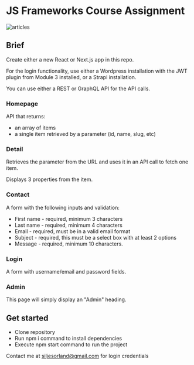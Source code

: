 # JS Frameworks Course Assignment

![articles](https://user-images.githubusercontent.com/72661374/224540582-225d515d-4f5f-4063-933c-c697a566ba28.png)


## Brief

Create either a new React or Next.js app in this repo.

For the login functionality, use either a Wordpress installation with the JWT plugin from Module 3 installed, or a Strapi installation.

You can use either a REST or GraphQL API for the API calls.



### Homepage

API that returns:

-   an array of items
-   a single item retrieved by a parameter (id, name, slug, etc)


### Detail

Retrieves the parameter from the URL and uses it in an API call to fetch one item.

Displays 3 properties from the item.

### Contact

A form with the following inputs and validation:

-   First name - required, minimum 3 characters
-   Last name - required, minimum 4 characters
-   Email - required, must be in a valid email format
-   Subject - required, this must be a select box with at least 2 options
-   Message - required, minimum 10 characters.

### Login

A form with username/email and password fields.


### Admin

This page will simply display an "Admin" heading.

## Get started

-  Clone repository
-  Run npm i command to install dependencies
-  Execute npm start command to run the project

Contact me at siljesorland@gmail.com for login credentials


